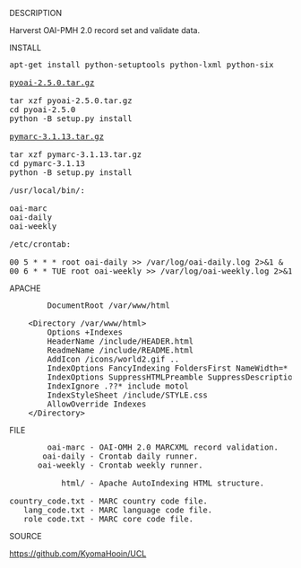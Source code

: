 
DESCRIPTION

Harverst OAI-PMH 2.0 record set and validate data.

INSTALL
<pre>
apt-get install python-setuptools python-lxml python-six

<a href="https://pypi.org/project/pyoai/#files">pyoai-2.5.0.tar.gz</a>

tar xzf pyoai-2.5.0.tar.gz
cd pyoai-2.5.0
python -B setup.py install

<a href="https://pypi.org/project/pymarc/#files">pymarc-3.1.13.tar.gz</a>

tar xzf pymarc-3.1.13.tar.gz
cd pymarc-3.1.13
python -B setup.py install

/usr/local/bin/:

oai-marc
oai-daily
oai-weekly

/etc/crontab:

00 5 * * * root oai-daily >> /var/log/oai-daily.log 2>&1 &
00 6 * * TUE root oai-weekly >> /var/log/oai-weekly.log 2>&1 &
</pre>
APACHE
<pre>
        DocumentRoot /var/www/html

	&lt;Directory /var/www/html&gt;
		Options +Indexes
		HeaderName /include/HEADER.html
		ReadmeName /include/README.html
		AddIcon /icons/world2.gif ..
		IndexOptions FancyIndexing FoldersFirst NameWidth=* DescriptionWidth=* HTMLTable IgnoreClient
		IndexOptions SuppressHTMLPreamble SuppressDescription SuppressLastModified SuppressSize SuppressRules SuppressColumnSorting
		IndexIgnore .??* include motol
		IndexStyleSheet /include/STYLE.css
		AllowOverride Indexes
	&lt/Directory&gt;
</pre>
FILE
<pre>
        oai-marc - OAI-OMH 2.0 MARCXML record validation.
       oai-daily - Crontab daily runner.
      oai-weekly - Crontab weekly runner.

           html/ - Apache AutoIndexing HTML structure.

country_code.txt - MARC country code file.
   lang_code.txt - MARC language code file.
   role_code.txt - MARC core code file.
</pre>
SOURCE

https://github.com/KyomaHooin/UCL

